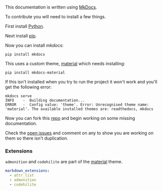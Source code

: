 
This documentation is written using [MkDocs](https://www.mkdocs.org/).

To contribute you will need to install a few things.

First install [Python](https://www.python.org/).

Next install [pip](https://pip.readthedocs.io/en/stable/installing/).

Now you can install *mkdocs*:

`pip install mkdocs`

This uses a custom theme, [material][material] which needs installing:

`pip install mkdocs-material`

If this isn't installed when you try to run the project it won't work and you'll get the following error:

```
mkdocs serve
INFO    -  Building documentation... 
ERROR   -  Config value: 'theme'. Error: Unrecognised theme name: 'material'. The available installed themes are: readthedocs, mkdocs 
```

Now you can fork this [repo](https://github.com/mfractor/mfractor.github.io) and begin working on some missing documentation.

Check the [open issues](https://github.com/mfractor/mfractor.github.io/issues) and comment on any to show you are working on them so there isn't duplication.

### Extensions

`admonition` and `codehilite` are part of the [material][material] theme.

```yml
markdown_extensions:
  - attr_list
  - admonition
  - codehilite
```

[material]: https://squidfunk.github.io/mkdocs-material/